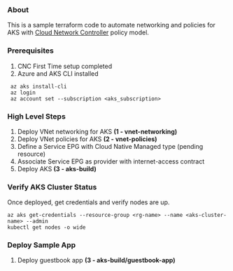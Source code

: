 ### About <a name = "about"></a>

This is a sample terraform code to automate networking and policies for AKS with [Cloud Network Controller](https://www.cisco.com/c/en/us/solutions/data-center-virtualization/application-centric-infrastructure/cloud-network-controller.html) policy model.

### Prerequisites

1. CNC First Time setup completed
2. Azure and AKS CLI installed

```
 az aks install-cli
 az login
 az account set --subscription <aks_subscription>
```

### High Level Steps

1. Deploy VNet networking for AKS **(1 - vnet-networking)**
2. Deploy VNet policies for AKS **(2 - vnet-policies)**
3. Define a Service EPG with Cloud Native Managed type (pending resource)
4. Associate Service EPG as provider with internet-access contract
5. Deploy AKS **(3 - aks-build)**

### Verify AKS Cluster Status

Once deployed, get credentials and verify nodes are up.

```
az aks get-credentials --resource-group <rg-name> --name <aks-cluster-name> --admin
kubectl get nodes -o wide
```
### Deploy Sample App

1. Deploy guestbook app **(3 - aks-build/guestbook-app)**